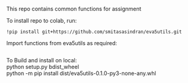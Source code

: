 
This repo contains common functions for assignment

To install repo to colab, run:
```
!pip install git+https://github.com/smitasasindran/eva5utils.git
```

Import functions from eva5utils as required:
```
```


To Build and install on local:  
python setup.py bdist_wheel   
python -m pip install dist/eva5utils-0.1.0-py3-none-any.whl   


